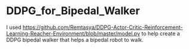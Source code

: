 # DDPG_for_Bipedal_Walker
I used https://github.com/Remtasya/DDPG-Actor-Critic-Reinforcement-Learning-Reacher-Environment/blob/master/model.py to help create a DDPG bipedal walker that helps a bipedal robot to walk. 
